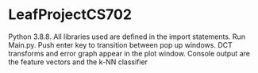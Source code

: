 # LeafProjectCS702 
Python 3.8.8.
All libraries used are defined in the import statements.
Run Main.py.
Push enter key to transition between pop up windows.
DCT transforms and error graph appear in the plot window.
Console output are the feature vectors and the k-NN classifier

